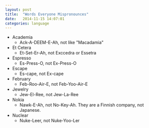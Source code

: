 ```yaml
---
layout: post
title:  "Words Everyone Mispronounces"
date:   2014-11-15 14:07:01
categories: language
---
```


- Academia
  - Ack-A-DEEM-E-Ah, not like "Macadamia"
- Et Cetera
  - Et-Set-Er-Ah, not Exccedra or Essetra
- Espresso
  - Es-Press-O, not Ex-Press-O
- Escape
  - Es-cape, not Ex-cape
- February
  - Feb-Roo-Air-E, not Feb-Yoo-Air-E
- Jewelry
  - Jew-El-Ree, not Jew-La-Ree
- Nokia
  - Nawk-E-Ah, not No-Key-Ah. They are a Finnish company, not Japanese.
- Nuclear
  - Nuke-Leer, not Nuke-Yoo-Ler
